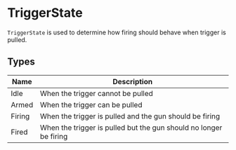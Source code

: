 # TriggerState

`TriggerState` is used to determine how firing should behave when trigger is pulled.

## Types

| Name   | Description                                                       |
|--------|-------------------------------------------------------------------|
| Idle   | When the trigger cannot be pulled                                 |
| Armed  | When the trigger can be pulled                                    |
| Firing | When the trigger is pulled and the gun should be firing           |
| Fired  | When the trigger is pulled but the gun should no longer be firing |